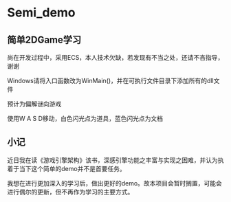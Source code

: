 # Semi_demo
## 简单2DGame学习

尚在开发过程中，采用ECS，本人技术欠缺，若发现有不当之处，还请不吝指导，谢谢

Windows请将入口函数改为WinMain()，并在可执行文件目录下添加所有的dll文件

预计为偏解谜向游戏

使用W A S D移动，白色闪光点为道具，蓝色闪光点为文档

## 小记

近日我在读《游戏引擎架构》该书，深感引擎功能之丰富与实现之困难，并认为执着于当下这个简单的demo并不是首要任务。

我想在进行更加深入的学习后，做出更好的demo。故本项目会暂时搁置，可能会进行偶尔的更新，但不再作为学习的主要方式。